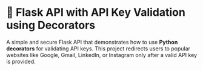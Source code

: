 # 🔐 Flask API with API Key Validation using Decorators

A simple and secure Flask API that demonstrates how to use **Python decorators** for validating API keys. This project redirects users to popular websites like Google, Gmail, LinkedIn, or Instagram only after a valid API key is provided.

